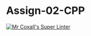 # Assign-02-CPP
[![Mr Coxall's Super Linter](https://github.com/ICS3UC-Programming-AngelI/Assign-02-CPP/workflows/Mr%20Coxall's%20Super%20Linter/badge.svg)](https://github.com/ICS3UC-Programming-AngelI/Assign-02-CPP/actions/)
